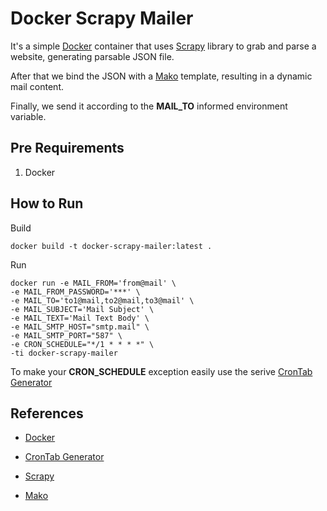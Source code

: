 # Docker Scrapy Mailer

It's a simple [Docker](https://www.docker.com) container that uses [Scrapy](https://scrapy.org) library to grab and parse a website, generating parsable JSON file.

After that we bind the JSON with a [Mako](http://www.makotemplates.org) template, resulting in a dynamic mail content.

Finally, we send it according to the **MAIL_TO** informed environment variable.

## Pre Requirements

1. Docker

## How to Run

Build

```
docker build -t docker-scrapy-mailer:latest .
```

Run

```
docker run -e MAIL_FROM='from@mail' \
-e MAIL_FROM_PASSWORD='***' \
-e MAIL_TO='to1@mail,to2@mail,to3@mail' \
-e MAIL_SUBJECT='Mail Subject' \
-e MAIL_TEXT='Mail Text Body' \
-e MAIL_SMTP_HOST="smtp.mail" \
-e MAIL_SMTP_PORT="587" \
-e CRON_SCHEDULE="*/1 * * * *" \
-ti docker-scrapy-mailer
```


To make your **CRON_SCHEDULE** exception easily use the serive [CronTab Generator](https://crontab-generator.org)

## References

* [Docker](https://www.docker.com)

* [CronTab Generator](https://crontab-generator.org)

* [Scrapy](https://scrapy.org)

* [Mako](http://www.makotemplates.org)